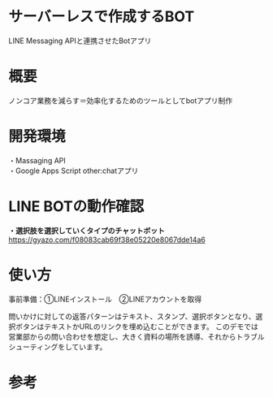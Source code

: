 # サーバーレスで作成するBOT
 LINE Messaging APIと連携させたBotアプリ

# 概要
ノンコア業務を減らす＝効率化するためのツールとしてbotアプリ制作

# 開発環境
 ・Massaging API</br>
 ・Google Apps Script
    other:chatアプリ

# LINE BOTの動作確認
**・選択肢を選択していくタイプのチャットボット**</br>
https://gyazo.com/f08083cab69f38e05220e8067dde14a6

# 使い方

事前準備：①LINEインストール　②LINEアカウントを取得

問いかけに対しての返答パターンはテキスト、スタンプ、選択ボタンとなり、選択ボタンはテキストかURLのリンクを埋め込むことができます。
このデモでは営業部からの問い合わせを想定し、大きく資料の場所を誘導、それからトラブルシューティングをしています。

# 参考
